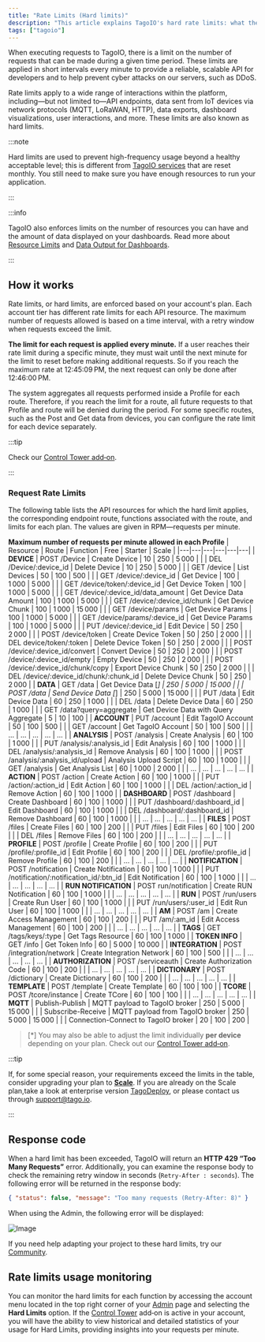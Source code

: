 ```yaml
---
title: "Rate Limits (Hard limits)"
description: "This article explains TagoIO's hard rate limits: what they are, which interactions they apply to, and how limits are enforced (applied every minute) including links to related resource limits and dashboard data output constraints."
tags: ["tagoio"]
---
```

When executing requests to TagoIO, there is a limit on the number of requests that can be made during a given time period. These limits are applied in short intervals every minute to provide a reliable, scalable API for developers and to help prevent cyber attacks on our servers, such as DDoS.

Rate limits apply to a wide range of interactions within the platform, including—but not limited to—API endpoints, data sent from IoT devices via network protocols (MQTT, LoRaWAN, HTTP), data exports, dashboard visualizations, user interactions, and more. These limits are also known as hard limits.

:::note

Hard limits are used to prevent high-frequency usage beyond a healthy acceptable level; this is different from [TagoIO services](/docs/tagoio/profiles/services/) that are reset monthly. You still need to make sure you have enough resources to run your application.

:::

:::info

TagoIO also enforces limits on the number of resources you can have and the amount of data displayed on your dashboards. Read more about [Resource Limits](/docs/tagoio/my-account/billing/resource-limits.md) and [Data Output for Dashboards](/docs/tagoio/dashboards/data-output-for-dashboards.md).

:::

## How it works

Rate limits, or hard limits, are enforced based on your account's plan. Each account tier has different rate limits for each API resource. The maximum number of requests allowed is based on a time interval, with a retry window when requests exceed the limit.

**The limit for each request is applied every minute.** If a user reaches their rate limit during a specific minute, they must wait until the next minute for the limit to reset before making additional requests. So if you reach the maximum rate at 12:45:09 PM, the next request can only be done after 12:46:00 PM.

The system aggregates all requests performed inside a Profile for each route. Therefore, if you reach the limit for a route, all future requests to that Profile and route will be denied during the period. For some specific routes, such as the Post and Get data from devices, you can configure the rate limit for each device separately.

:::tip

Check our [Control Tower add‑on](/docs/tagoio/addons/control-tower.md).

:::

### Request Rate Limits

The following table lists the API resources for which the hard limit applies, the corresponding endpoint route, functions associated with the route, and limits for each plan. The values are given in RPM—requests per minute.

**Maximum number of requests per minute allowed in each Profile**
| Resource | Route | Function | Free | Starter | Scale |
|---|---|---|---|---|---|
| **DEVICE** | POST /Device | Create Device | 10 | 250 | 5 000 |
| | DEL /Device/:device_id | Delete Device | 10 | 250 | 5 000 |
| | GET /device | List Devices | 50 | 100 | 500 |
| | GET /device/:device_id | Get Device | 100 | 1 000 | 5 000 |
| | GET /device/token/:device_id | Get Device Token | 100 | 1 000 | 5 000 |
| | GET /device/:device_id/data_amount | Get Device Data Amount | 100 | 1 000 | 5 000 |
| | GET /device/:device_id/chunk | Get Device Chunk | 100 | 1 000 | 15 000 |
| | GET /device/params | Get Device Params | 100 | 1 000 | 5 000 |
| | GET /device/params/:device_id | Get Device Params | 100 | 1 000 | 5 000 |
| | PUT /device/:device_id | Edit Device | 50 | 250 | 2 000 |
| | POST /device/token | Create Device Token | 50 | 250 | 2 000 |
| | DEL device/token/:token | Delete Device Token | 50 | 250 | 2 000 |
| | POST /device/:device_id/convert | Convert Device | 50 | 250 | 2 000 |
| | POST /device/:device_id/empty | Empty Device | 50 | 250 | 2 000 |
| | POST /device/:device_id/chunk/copy | Export Device Chunk | 50 | 250 | 2 000 |
| | DEL /device/:device_id/chunk/:chunk_id | Delete Device Chunk | 50 | 250 | 2 000 |
| **DATA** | GET /data | Get Device Data [*] | 250 | 5 000 | 15 000 |
| | POST /data | Send Device Data [*] | 250 | 5 000 | 15 000 |
| | PUT /data | Edit Device Data | 60 | 250 | 1 000 |
| | DEL /data | Delete Device Data | 60 | 250 | 1 000 |
| | GET /data?query=aggregate | Get Device Data with Query Aggregate | 5 | 10 | 100 |
| **ACCOUNT** | PUT /account | Edit TagoIO Account | 50 | 100 | 500 |
| | GET /account | Get TagoIO Account | 50 | 100 | 500 |
| | ... | ... | ... | ... | ... |
| **ANALYSIS** | POST /analysis | Create Analysis | 60 | 100 | 1 000 |
| | PUT /analysis/:analysis_id | Edit Analysis | 60 | 100 | 1 000 |
| | DEL /analysis/:analysis_id | Remove Analysis | 60 | 100 | 1 000 |
| | POST /analysis/:analysis_id/upload | Analysis Upload Script | 60 | 100 | 1 000 |
| | GET /analysis | Get Analysis List | 60 | 1 000 | 2 000 |
| | ... | ... | ... | ... | ... |
| **ACTION** | POST /action | Create Action | 60 | 100 | 1 000 |
| | PUT /action/:action_id | Edit Action | 60 | 100 | 1 000 |
| | DEL /action/:action_id | Remove Action | 60 | 100 | 1 000 |
| **DASHBOARD** | POST /dashboard | Create Dashboard | 60 | 100 | 1 000 |
| | PUT /dashboard/:dashboard_id | Edit Dashboard | 60 | 100 | 1 000 |
| | DEL /dashboard/:dashboard_id | Remove Dashboard | 60 | 100 | 1 000 |
| | ... | ... | ... | ... | ... |
| **FILES** | POST /files | Create Files | 60 | 100 | 200 |
| | PUT /files | Edit Files | 60 | 100 | 200 |
| | DEL /files | Remove Files | 60 | 100 | 200 |
| | ... | ... | ... | ... | ... |
| **PROFILE** | POST /profile | Create Profile | 60 | 100 | 200 |
| | PUT /profile/:profile_id | Edit Profile | 60 | 100 | 200 |
| | DEL /profile/:profile_id | Remove Profile | 60 | 100 | 200 |
| | ... | ... | ... | ... | ... |
| **NOTIFICATION** | POST /notification | Create Notification | 60 | 100 | 1 000 |
| | PUT /notification/:notification_id/:btn_id | Edit Notification | 60 | 100 | 1 000 |
| | ... | ... | ... | ... | ... |
| **RUN NOTIFICATION** | POST run/notification | Create RUN Notification | 60 | 100 | 1 000 |
| | ... | ... | ... | ... | ... |
| **RUN** | POST /run/users | Create Run User | 60 | 100 | 1 000 |
| | PUT /run/users/:user_id | Edit Run User | 60 | 100 | 1 000 |
| | ... | ... | ... | ... | ... |
| **AM** | POST /am | Create Access Management | 60 | 100 | 200 |
| | PUT /am/:am_id | Edit Access Management | 60 | 100 | 200 |
| | ... | ... | ... | ... | ... |
| **TAGS** | GET /tags/keys/:type | Get Tags Resource | 60 | 100 | 1 000 |
| **TOKEN INFO** | GET /info | Get Token Info | 60 | 5 000 | 10 000 |
| **INTEGRATION** | POST /integration/network | Create Integration Network | 60 | 100 | 500 |
| | ... | ... | ... | ... | ... |
| **AUTHORIZATION** | POST /serviceauth | Create Authorization Code | 60 | 100 | 200 |
| | ... | ... | ... | ... | ... |
| **DICTIONARY** | POST /dictionary | Create Dictionary | 60 | 100 | 200 |
| | ... | ... | ... | ... | ... |
| **TEMPLATE** | POST /template | Create Template | 60 | 100 | 100 |
| **TCORE** | POST /tcore/instance | Create TCore | 60 | 100 | 100 |
| | ... | ... | ... | ... | ... |
| **MQTT** | Publish-Publish | MQTT payload to TagoIO broker | 250 | 5 000 | 15 000 |
| | Subscribe-Receive | MQTT payload from TagoIO broker | 250 | 5 000 | 15 000 |
| | Connection-Connect to TagoIO broker | 20 | 100 | 200 |

>[*] You may also be able to adjust the limit individually **per device** depending on your plan. Check out our [Control Tower add‑on](/docs/tagoio/addons/control-tower.md).

:::tip

If, for some special reason, your requirements exceed the limits in the table, consider upgrading your plan to **[Scale](https://admin.tago.io/account/billing)**. If you are already on the Scale plan,take a look at enterprise version [TagoDeploy](https://tago.io/deploy), or please contact us through support@tago.io.

:::

## Response code

When a hard limit has been exceeded, TagoIO will return an **HTTP 429 “Too Many Requests”** error. Additionally, you can examine the response body to check the remaining retry window in seconds (`Retry-After : seconds`). The following error will be returned in the response body:

```json
{ "status": false, "message": "Too many requests (Retry-After: 8)" }
```

When using the Admin, the following error will be displayed:

![Image](/docs_imagem/tagoio/external-bf3190c0.png)

If you need help adapting your project to these hard limits, try our [Community](https://community.tago.io/).

## Rate limits usage monitoring

You can monitor the hard limits for each function by accessing the account menu located in the top right corner of your [Admin](https://admin.tago.io/limits/hard) page and selecting the **Hard Limits** option. If the [Control Tower](/docs/tagoio/addons/control-tower.md) add‑on is active in your account, you will have the ability to view historical and detailed statistics of your usage for Hard Limits, providing insights into your requests per minute.
